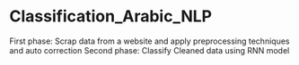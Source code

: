 # Classification_Arabic_NLP
First phase:
  Scrap data from a website and apply preprocessing techniques and auto correction
Second phase:
  Classify Cleaned data using RNN model
